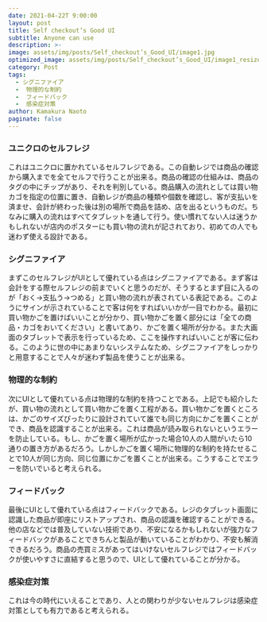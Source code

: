 ```yaml
---
date: 2021-04-22T 9:00:00
layout: post
title: Self checkout’s Good UI
subtitle: Anyone can use
description: >-
image: assets/img/posts/Self_checkout’s_Good_UI/image1.jpg
optimized_image: assets/img/posts/Self_checkout’s_Good_UI/image1_resized_thumbnail.jpg
category: Post
tags: 
  - シグニファイア
  -  物理的な制約
  -  フィードバック
  -  感染症対策
author: Kamakura Naoto
paginate: false
---
```


### ユニクロのセルフレジ
これはユニクロに置かれているセルフレジである。この自動レジでは商品の確認から購入までを全てセルフで行うことが出来る。商品の確認の仕組みは、商品のタグの中にチップがあり、それを判別している。商品購入の流れとしては買い物カゴを指定の位置に置き、自動レジが商品の種類や個数を確認し、客が支払いを済ませ、会計が終わった後は別の場所で商品を詰め、店を出るというものだ。ちなみに購入の流れはすべてタブレットを通して行う。使い慣れてない人は迷うかもしれないが店内のポスターにも買い物の流れが記されており、初めての人でも迷わず使える設計である。

### シグニファイア
 まずこのセルフレジがUIとして優れている点はシグニファイアである。まず客は会計をする際セルフレジの前までいくと思うのだが、そうするとまず目に入るのが「おく→支払う→つめる」と買い物の流れが表されている表記である。このようにサインが示されていることで客は何をすればいいかが一目でわかる。最初に買い物かごを置けばいいことが分かり、買い物かごを置く部分には「全ての商品・カゴをおいてください」と書いてあり、かごを置く場所が分かる。また大画面のタブレットで表示を行っているため、ここを操作すればいいことが客に伝わる。このように世の中にあまりないシステムなため、シグニファイアをしっかりと用意することで人々が迷わず製品を使うことが出来る。

### 物理的な制約
 次にUIとして優れている点は物理的な制約を持つことである。上記でも紹介したが、買い物の流れとして買い物かごを置く工程がある。買い物かごを置くところは、かごのサイズぴったりに設計されていて誰でも同じ方向にかごを置くことができ、商品を認識することが出来る。これは商品が読み取られないというエラーを防止している。もし、かごを置く場所が広かった場合10人の人間がいたら10通りの置き方があるだろう。しかしかごを置く場所に物理的な制約を持たせることで10人が同じ方向、同じ位置にかごを置くことが出来る。こうすることでエラーを防いでいると考えられる。

### フィードバック
最後にUIとして優れている点はフィードバックである。レジのタブレット画面に認識した商品が即座にリストアップされ、商品の認識を確認することができる。他の店などでは普及していない技術であり、不安になるかもしれないが強力なフィードバックがあることできちんと製品が動いていることがわかり、不安も解消できるだろう。商品の売買ミスがあってはいけないセルフレジではフィードバックが使いやすさに直結すると思うので、UIとして優れていることが分かる。

### 感染症対策
 これは今の時代にいえることであり、人との関わりが少ないセルフレジは感染症対策としても有力であると考えられる。
